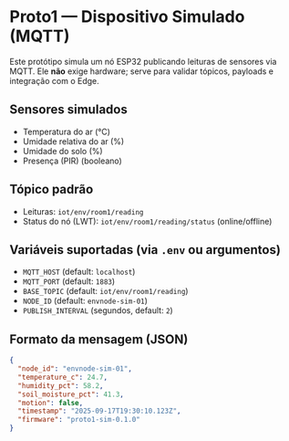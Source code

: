 # Proto1 — Dispositivo Simulado (MQTT)

Este protótipo simula um nó ESP32 publicando leituras de sensores via MQTT.
Ele **não** exige hardware; serve para validar tópicos, payloads e integração com o Edge.

## Sensores simulados
- Temperatura do ar (°C)
- Umidade relativa do ar (%)
- Umidade do solo (%)
- Presença (PIR) (booleano)

## Tópico padrão
- Leituras: `iot/env/room1/reading`
- Status do nó (LWT): `iot/env/room1/reading/status` (online/offline)

## Variáveis suportadas (via `.env` ou argumentos)
- `MQTT_HOST` (default: `localhost`)
- `MQTT_PORT` (default: `1883`)
- `BASE_TOPIC` (default: `iot/env/room1/reading`)
- `NODE_ID` (default: `envnode-sim-01`)
- `PUBLISH_INTERVAL` (segundos, default: `2`)

## Formato da mensagem (JSON)
```json
{
  "node_id": "envnode-sim-01",
  "temperature_c": 24.7,
  "humidity_pct": 58.2,
  "soil_moisture_pct": 41.3,
  "motion": false,
  "timestamp": "2025-09-17T19:30:10.123Z",
  "firmware": "proto1-sim-0.1.0"
}
